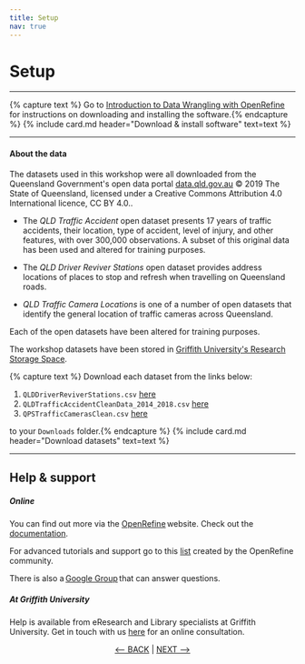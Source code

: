 ```yaml
---
title: Setup
nav: true
---
```

# Setup

-----
{% capture text %}
Go to [Introduction to Data Wrangling with OpenRefine](https://griffithunilibrary.github.io/intro-data-wrangle/content/0-setup.html) for instructions on downloading and installing the software.{% endcapture %}
{% include card.md header="Download & install software" text=text %}

-----
#### About the data

The datasets used in this workshop were all downloaded from the Queensland Government's open data portal [data.qld.gov.au](https://www.data.qld.gov.au/) © 2019 The State of Queensland, licensed under a Creative Commons Attribution 4.0 International licence, CC BY 4.0.. 

- The *QLD Traffic Accident* open dataset presents 17 years of traffic accidents, their location, type of accident, level of injury, and other features, with over 300,000 observations. A subset of this original data has been used and altered for training purposes. 

- The *QLD Driver Reviver Stations* open dataset provides address locations of places to stop and refresh when travelling on Queensland roads. 

- *QLD Traffic Camera Locations* is one of a number of open datasets that identify the general location of traffic cameras across Queensland. 

Each of the open datasets have been altered for training purposes. 

The workshop datasets have been stored in [Griffith University's Research Storage Space](https://research-storage.griffith.edu.au/).  

{% capture text %}
Download each dataset from the links below:

1. `QLDDriverReviverStations.csv` [here](https://research-storage.griffith.edu.au/owncloud/index.php/s/N7hlLEcDum2absR)
2. `QLDTrafficAccidentCleanData_2014_2018.csv` [here](https://research-storage.griffith.edu.au/owncloud/index.php/s/iF2Y6s2oZtmYIyp)
3. `QPSTrafficCamerasClean.csv` [here](https://research-storage.griffith.edu.au/owncloud/index.php/s/OR6wxSTWQEBlB1K)

to your `Downloads` folder.{% endcapture %}
{% include card.md header="Download datasets" text=text %}

-----

## Help & support

##### Online

You can find out more via the [OpenRefine](http://openrefine.org) website.  Check out the [documentation](http://openrefine.org/documentation.html).

For advanced tutorials and support go to this [list](https://github.com/OpenRefine/OpenRefine/wiki/External-Resources) created by the OpenRefine community.

There is also a [Google Group](https://groups.google.com/forum/#!forum/openrefine) that can answer questions.

##### At Griffith University

Help is available from eResearch and Library specialists at Griffith University.  Get in touch with us [here](https://intranet.secure.griffith.edu.au/library/forms/help) for an online consultation.

<p align="center">
  <a href="https://griffithunilibrary.github.io/advanced-data-wrangle/"><-- BACK</a> |
  <a href="https://griffithunilibrary.github.io/advanced-data-wrangle/content/2-lesson.html">NEXT --></a>
</p>
